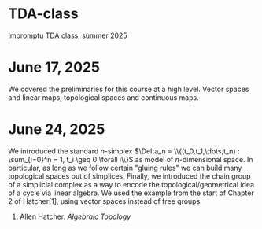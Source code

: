 # TDA-class

Impromptu TDA class, summer 2025

# June 17, 2025

We covered the preliminaries for this course at a high level. Vector spaces and linear maps, topological spaces and continuous maps.

# June 24, 2025

We introduced the standard $n$-simplex $\Delta_n = \\{(t_0,t_1,\dots,t_n) : \sum_{i=0}^n = 1, t_i \geq 0 \forall i\\}$ as model of $n$-dimensional space. In particular, as long as we follow certain "gluing rules" we can build many topological spaces out of simplices. Finally, we introduced the chain group of a simplicial complex as a way to encode the topological/geometrical idea of a cycle via linear algebra. We used the example from the start of Chapter 2 of Hatcher[1], using vector spaces instead of free groups.



1. Allen Hatcher. _Algebraic Topology_
